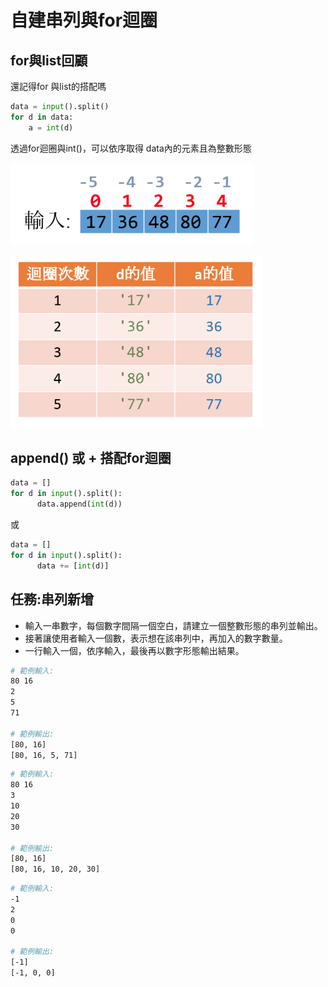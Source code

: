 # 自建串列與for迴圈

## for與list回顧

還記得for 與list的搭配嗎

```python
data = input().split()
for d in data:
    a = int(d)
```

透過for迴圈與int\(\)，可以依序取得 data內的元素且為整數形態

![](../../.gitbook/assets/image%20%2889%29.png)

![](../../.gitbook/assets/image%20%28103%29.png)

## append\(\) 或 + 搭配for迴圈

```python
data = []
for d in input().split():
      data.append(int(d))
```

或

```python
data = []
for d in input().split():
      data += [int(d)]
```

## 任務:串列新增

* 輸入一串數字，每個數字間隔一個空白，請建立一個整數形態的串列並輸出。
* 接著讓使用者輸入一個數，表示想在該串列中，再加入的數字數量。
* 一行輸入一個，依序輸入，最後再以數字形態輸出結果。

```bash
# 範例輸入:
80 16
2
5
71

# 範例輸出:
[80, 16]
[80, 16, 5, 71]
```

```bash
# 範例輸入:
80 16
3
10
20
30

# 範例輸出:
[80, 16]
[80, 16, 10, 20, 30]
```

```bash
# 範例輸入:
-1
2
0
0

# 範例輸出:
[-1]
[-1, 0, 0]
```

